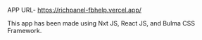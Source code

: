 APP URL- https://richpanel-fbhelp.vercel.app/

This app has been made using Nxt JS, React JS, and Bulma CSS Framework.
